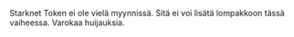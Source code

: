 Starknet Token ei ole vielä myynnissä. Sitä ei voi lisätä lompakkoon tässä vaiheessa. Varokaa huijauksia.